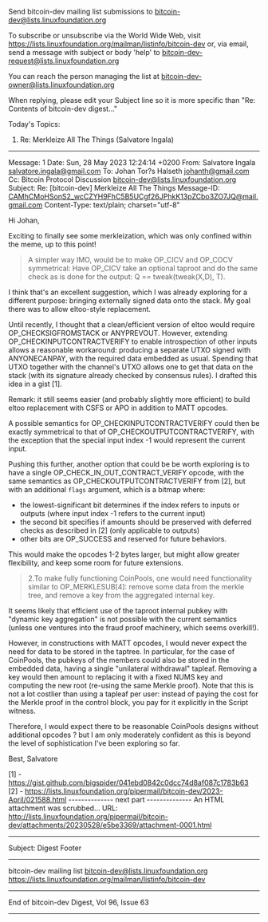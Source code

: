 Send bitcoin-dev mailing list submissions to
	bitcoin-dev@lists.linuxfoundation.org

To subscribe or unsubscribe via the World Wide Web, visit
	https://lists.linuxfoundation.org/mailman/listinfo/bitcoin-dev
or, via email, send a message with subject or body 'help' to
	bitcoin-dev-request@lists.linuxfoundation.org

You can reach the person managing the list at
	bitcoin-dev-owner@lists.linuxfoundation.org

When replying, please edit your Subject line so it is more specific
than "Re: Contents of bitcoin-dev digest..."


Today's Topics:

   1. Re: Merkleize All The Things (Salvatore Ingala)


----------------------------------------------------------------------

Message: 1
Date: Sun, 28 May 2023 12:24:14 +0200
From: Salvatore Ingala <salvatore.ingala@gmail.com>
To: Johan Tor?s Halseth <johanth@gmail.com>
Cc: Bitcoin Protocol Discussion
	<bitcoin-dev@lists.linuxfoundation.org>
Subject: Re: [bitcoin-dev] Merkleize All The Things
Message-ID:
	<CAMhCMoHSonS2_wcCZYH9FhC5B5UCgf26JPhkK13pZCbo3ZO7JQ@mail.gmail.com>
Content-Type: text/plain; charset="utf-8"

Hi Johan,

Exciting to finally see some merkleization, which was only confined
within the meme, up to this point!

> A simpler way IMO, would be to make OP_CICV and OP_COCV symmetrical:
> Have OP_CICV take an optional taproot and do the same check as is
> done for the output: Q == tweak(tweak(X,D), T).

I think that's an excellent suggestion, which I was already exploring
for a different purpose: bringing externally signed data onto the
stack. My goal there was to allow eltoo-style replacement.

Until recently, I thought that a clean/efficient version of eltoo
would require OP_CHECKSIGFROMSTACK or ANYPREVOUT. However, extending
OP_CHECKINPUTCONTRACTVERIFY to enable introspection of other inputs
allows a reasonable workaround: producing a separate UTXO signed with
ANYONECANPAY, with the required data embedded as usual. Spending that
UTXO together with the channel's UTXO allows one to get that data
on the stack (with its signature already checked by consensus rules).
I drafted this idea in a gist [1].

Remark: it still seems easier (and probably slightly more efficient)
to build eltoo replacement with CSFS or APO in addition to MATT
opcodes.

A possible semantics for OP_CHECKINPUTCONTRACTVERIFY could then be
exactly symmetrical to that of OP_CHECKOUTPUTCONTRACTVERIFY, with
the exception that the special input index -1 would represent the
current input.

Pushing this further, another option that could be be worth exploring
is to have a single OP_CHECK_IN_OUT_CONTRACT_VERIFY opcode, with the
same semantics as OP_CHECKOUTPUTCONTRACTVERIFY from [2], but with an
additional `flags` argument, which is a bitmap where:
- the lowest-significant bit determines if the index refers to inputs
  or outputs (where input index -1 refers to the current input)
- the second bit specifies if amounts should be preserved with
  deferred checks as described in [2] (only applicable to outputs)
- other bits are OP_SUCCESS and reserved for future behaviors.

This would make the opcodes 1-2 bytes larger, but might allow greater
flexibility, and keep some room for future extensions.

> 2.To make fully functioning CoinPools, one would need functionality
> similar to OP_MERKLESUB[4]: remove some data from the merkle tree,
> and remove a key from the aggregated internal key.

It seems likely that efficient use of the taproot internal pubkey with
"dynamic key aggregation" is not possible with the current semantics
(unless one ventures into the fraud proof machinery, which seems
overkill!).

However, in constructions with MATT opcodes, I would never expect the
need for data to be stored in the taptree. In particular, for the case
of CoinPools, the pubkeys of the members could also be stored in the
embedded data, having a single "unilateral withdrawal" tapleaf.
Removing a key would then amount to replacing it with a fixed NUMS key
and computing the new root (re-using the same Merkle proof).
Note that this is not a lot costlier than using a tapleaf per user:
instead of paying the cost for the Merkle proof in the control block,
you pay for it explicitly in the Script witness.

Therefore, I would expect there to be reasonable CoinPools designs
without additional opcodes ? but I am only moderately confident as
this is beyond the level of sophistication I've been exploring so far.

Best,
Salvatore

[1] - https://gist.github.com/bigspider/041ebd0842c0dcc74d8af087c1783b63
[2] -
https://lists.linuxfoundation.org/pipermail/bitcoin-dev/2023-April/021588.html
-------------- next part --------------
An HTML attachment was scrubbed...
URL: <http://lists.linuxfoundation.org/pipermail/bitcoin-dev/attachments/20230528/e5be3369/attachment-0001.html>

------------------------------

Subject: Digest Footer

_______________________________________________
bitcoin-dev mailing list
bitcoin-dev@lists.linuxfoundation.org
https://lists.linuxfoundation.org/mailman/listinfo/bitcoin-dev


------------------------------

End of bitcoin-dev Digest, Vol 96, Issue 63
*******************************************

